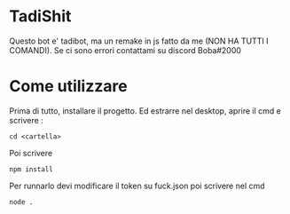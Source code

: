 # TadiShit
Questo bot e' tadibot, ma un remake in js fatto da me (NON HA TUTTI I COMANDI). Se ci sono errori contattami su discord Boba#2000

# Come utilizzare 
Prima di tutto, installare il progetto. Ed estrarre nel desktop, aprire il cmd e scrivere :

```cd <cartella>```

Poi scrivere 

```npm install```

Per runnarlo devi modificare il token su fuck.json poi scrivere nel cmd

```node .```
